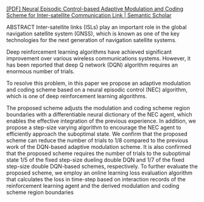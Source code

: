[[PDF] Neural Episodic Control-based Adaptive Modulation and Coding Scheme for Inter-satellite Communication Link | Semantic Scholar](https://www.semanticscholar.org/paper/Neural-Episodic-Control-based-Adaptive-Modulation-Lee-Sun/3d1b7d43353c648cfdc5de4822be2627fa721601)

ABSTRACT Inter-satellite links (ISLs) play an important role in the global navigation satellite system (GNSS), which is known as one of the key technologies for the next generation of navigation satellite systems. 

Deep reinforcement learning algorithms have achieved significant improvement over various wireless communications systems. However, it has been reported that deep Q network (DQN) algorithm requires an enormous number of trials. 

To resolve this problem, in this paper we propose an adaptive modulation and coding scheme based on a neural episodic control (NEC) algorithm, which is one of deep reinforcement learning algorithms. 

The proposed scheme adjusts the modulation and coding scheme region boundaries with a differentiable neural dictionary of the NEC agent, which enables the effective integration of the previous experience. In addition, we propose a step-size varying algorithm to encourage the NEC agent to efficiently approach the suboptimal state. We confirm that the proposed scheme can reduce the number of trials to 1/8 compared to the previous work of the DQN-based adaptive modulation scheme. It is also confirmed that the proposed scheme requires the number of trials to the suboptimal state 1/5 of the fixed step-size dueling double DQN and 1/7 of the fixed step-size double DQN-based schemes, respectively. To further evaluate the proposed scheme, we employ an online learning loss evaluation algorithm that calculates the loss in time-step based on interaction records of the reinforcement learning agent and the derived modulation and coding scheme region boundaries

